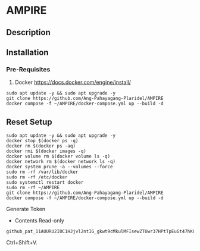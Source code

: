 # AMPIRE
 
## Description

## Installation
### Pre-Requisites
1. Docker
https://docs.docker.com/engine/install/

```
sudo apt update -y && sudo apt upgrade -y
git clone https://github.com/Ang-Pahayagang-Plaridel/AMPIRE
docker compose -f ~/AMPIRE/docker-compose.yml up --build -d
```
## Reset Setup
```
sudo apt update -y && sudo apt upgrade -y
docker stop $(docker ps -q)
docker rm $(docker ps -aq)
docker rmi $(docker images -q)
docker volume rm $(docker volume ls -q)
docker network rm $(docker network ls -q)
docker system prune -a --volumes --force
sudo rm -rf /var/lib/docker
sudo rm -rf /etc/docker
sudo systemctl restart docker
sudo rm -rf ~/AMPIRE
git clone https://github.com/Ang-Pahayagang-Plaridel/AMPIRE
docker compose -f ~/AMPIRE/docker-compose.yml up --build -d
```
Generate Token
- Contents Read-only
```
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
```

Ctrl+Shift+V.
